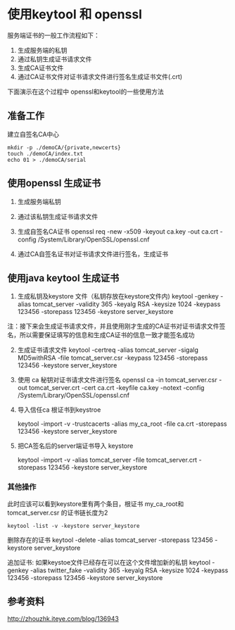 # 使用keytool 和 openssl

服务端证书的一般工作流程如下：

1. 生成服务端的私钥 
2. 通过私钥生成证书请求文件
3. 生成CA证书文件
4. 通过CA证书文件对证书请求文件进行签名生成证书文件(.crt)

下面演示在这个过程中 openssl和keytool的一些使用方法

## 准备工作
建立自签名CA中心
	
	mkdir -p ./demoCA/{private,newcerts}
	touch ./demoCA/index.txt
	echo 01 > ./demoCA/serial

## 使用openssl 生成证书
1. 生成服务端私钥

2. 通过该私钥生成证书请求文件

3. 生成自签名CA证书
	openssl req -new -x509 -keyout ca.key -out ca.crt -config /System/Library/OpenSSL/openssl.cnf	
4. 通过CA自签名证书对证书请求文件进行签名，生成证书

## 使用java keytool 生成证书 

1. 生成私钥及keystore 文件（私钥存放在keystore文件内)
	keytool -genkey -alias tomcat_server -validity 365 -keyalg RSA -keysize 1024 -keypass 123456  -storepass 123456 -keystore server_keystore	

注：接下来会生成证书请求文件，并且使用刚才生成的CA证书对证书请求文件签名，所以需要保证填写的信息和生成CA证书的信息一致才能签名成功	

2.  生成证书请求文件
	keytool -certreq -alias tomcat_server -sigalg MD5withRSA -file tomcat_server.csr -keypass 123456 -storepass 123456 -keystore server_keystore 
	
3.  使用 ca 秘钥对证书请求文件进行签名
	openssl ca -in tomcat_server.csr -out tomcat_server.crt -cert ca.crt -keyfile ca.key -notext -config /System/Library/OpenSSL/openssl.cnf
	
4.  导入信任ca 根证书到keystroe

	 keytool -import -v -trustcacerts  -alias my_ca_root -file ca.crt -storepass 123456 -keystore server_keystore
	 
5. 把CA签名后的server端证书导入 keystore

	keytool -import -v -alias tomcat_server -file tomcat_server.crt -storepass 123456 -keystore server_keystore
	
### 其他操作 
此时应该可以看到keystore里有两个条目，根证书 my_ca_root和 tomcat_server.csr 的证书链长度为2

	keytool -list -v -keystore server_keystore 
	
删除存在的证书	
	keytool -delete -alias tomcat_server  -storepass 123456 -keystore server_keystore

追加证书: 如果keystoe文件已经存在可以在这个文件增加新的私钥
	keytool -genkey -alias twitter_fake  -validity 365 -keyalg RSA -keysize 1024 -keypass 123456  -storepass 123456 -keystore server_keystore 
	

## 参考资料

http://zhouzhk.iteye.com/blog/136943

